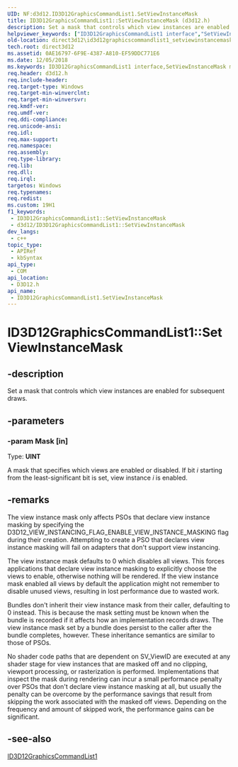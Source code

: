 ```yaml
---
UID: NF:d3d12.ID3D12GraphicsCommandList1.SetViewInstanceMask
title: ID3D12GraphicsCommandList1::SetViewInstanceMask (d3d12.h)
description: Set a mask that controls which view instances are enabled for subsequent draws.
helpviewer_keywords: ["ID3D12GraphicsCommandList1 interface","SetViewInstanceMask method","ID3D12GraphicsCommandList1.SetViewInstanceMask","ID3D12GraphicsCommandList1::SetViewInstanceMask","SetViewInstanceMask","SetViewInstanceMask method","SetViewInstanceMask method","ID3D12GraphicsCommandList1 interface","d3d12/ID3D12GraphicsCommandList1::SetViewInstanceMask","direct3d12.id3d12graphicscommandlist1_setviewinstancemask_uint"]
old-location: direct3d12\id3d12graphicscommandlist1_setviewinstancemask_uint.htm
tech.root: direct3d12
ms.assetid: 0AE16797-6F9E-4387-A810-EF59DDC771E6
ms.date: 12/05/2018
ms.keywords: ID3D12GraphicsCommandList1 interface,SetViewInstanceMask method, ID3D12GraphicsCommandList1.SetViewInstanceMask, ID3D12GraphicsCommandList1::SetViewInstanceMask, SetViewInstanceMask, SetViewInstanceMask method, SetViewInstanceMask method,ID3D12GraphicsCommandList1 interface, d3d12/ID3D12GraphicsCommandList1::SetViewInstanceMask, direct3d12.id3d12graphicscommandlist1_setviewinstancemask_uint
req.header: d3d12.h
req.include-header: 
req.target-type: Windows
req.target-min-winverclnt: 
req.target-min-winversvr: 
req.kmdf-ver: 
req.umdf-ver: 
req.ddi-compliance: 
req.unicode-ansi: 
req.idl: 
req.max-support: 
req.namespace: 
req.assembly: 
req.type-library: 
req.lib: 
req.dll: 
req.irql: 
targetos: Windows
req.typenames: 
req.redist: 
ms.custom: 19H1
f1_keywords:
 - ID3D12GraphicsCommandList1::SetViewInstanceMask
 - d3d12/ID3D12GraphicsCommandList1::SetViewInstanceMask
dev_langs:
 - c++
topic_type:
 - APIRef
 - kbSyntax
api_type:
 - COM
api_location:
 - D3D12.h
api_name:
 - ID3D12GraphicsCommandList1.SetViewInstanceMask
---
```


# ID3D12GraphicsCommandList1::SetViewInstanceMask


## -description

Set a mask that controls which view instances are enabled for subsequent draws.

## -parameters

### -param Mask [in]

Type: <b>UINT</b>

A mask that specifies which views are enabled or disabled. If bit <i>i</i> starting from the least-significant bit is set, view instance <i>i</i> is enabled.

## -remarks

The view instance mask only affects PSOs that declare view instance masking by specifying the D3D12_VIEW_INSTANCING_FLAG_ENABLE_VIEW_INSTANCE_MASKING flag during their creation. Attempting to create a PSO that declares view instance masking will fail on adapters that don't support view instancing.

The view instance mask defaults to 0 which disables all views. This forces applications that declare view instance masking to explicitly choose the views to enable, otherwise nothing will be rendered. If the view instance mask enabled all views by default the application might not remember to disable unused views, resulting in lost performance due to wasted work.

Bundles don't inherit their view instance mask from their caller, defaulting to 0 instead. This is because the mask setting must be known when the bundle is recorded if it affects how an implementation records draws. The view instance mask set by a bundle does persist to the caller after the bundle completes, however. These inheritance semantics are similar to those of PSOs.

No shader code paths that are dependent on SV_ViewID are executed at any shader stage for view instances that are masked off and no clipping, viewport processing, or rasterization is performed. Implementations that inspect the mask during rendering can incur a small performance penalty over PSOs that don't declare view instance masking at all, but usually the penalty can be overcome by the performance savings that result from skipping the work associated with the masked off views. Depending on the frequency and amount of skipped work, the performance gains can be significant.

## -see-also

<a href="/windows/desktop/api/d3d12/nn-d3d12-id3d12graphicscommandlist1">ID3D12GraphicsCommandList1</a>